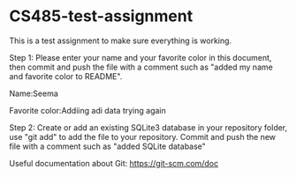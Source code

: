 # CS485-test-assignment

This is a test assignment to make sure everything is working.

Step 1: Please enter your name and your favorite color in this document, then commit and push the file with a comment such as "added my name and favorite color to README".

Name:Seema

Favorite color:Addiing adi data trying again

Step 2: Create or add an existing SQLite3 database in your repository folder, use "git add" to add the file to your repository. Commit and push the new file with a comment such as "added SQLite database"

Useful documentation about Git: https://git-scm.com/doc
